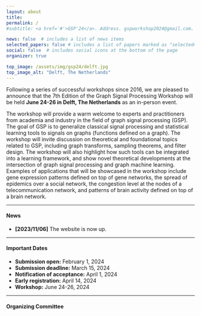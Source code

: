 ```yaml
---
layout: about
title: 
permalink: /
#subtitle: <a href='#'>GSP'24</a>. Address. gspworkshop2024@gmail.com. Moto. Etc.

news: false  # includes a list of news items
selected_papers: false # includes a list of papers marked as "selected={true}"
social: false  # includes social icons at the bottom of the page
organizer: true

top_image: /assets/img/gsp24/delft.jpg
top_image_alt: "Delft, The Netherlands"
---
```


Following a series of successful workshops since 2016, we are pleased to announce that the 7th Edition of the Graph Signal Processing Workshop will be held **June 24-26 in Delft, The Netherlands** as an in-person event.

The workshop will provide a warm welcome to experts and practitioners from academia and industry in the field of graph signal processing (GSP). The goal of GSP is to generalize classical signal processing and statistical learning tools to signals on graphs (functions defined on a graph). The workshop will invite discussion on theoretical and foundational topics related to GSP, including graph transforms, sampling theorems, and filter design. The workshop will also highlight how such tools can be integrated into a learning framework, and show novel theoretical developments at the intersection of graph signal processing and graph machine learning. Examples of applications that will be showcased in the workshop include gene expression patterns defined on top of gene networks, the spread of epidemics over a social network, the congestion level at the nodes of a telecommunication network, and patterns of brain activity defined on top of a brain network.

---
#### News
+ **[2023/11/06]** The website is now up.


---
#### Important Dates
+ **Submission open:** February 1, 2024
+ **Submission deadline:** March 15, 2024
+ **Notification of acceptance:** April 1, 2024
+ **Early registration:** April 14, 2024
+ **Workshop:** June 24-26, 2024


---
#### Organizing Committee
<!---
+ [Geert Leus](https://sps.ewi.tudelft.nl/People/bio.php?id=3)(Delft University of Technology)
+ [Elvin Isufi](https://sites.google.com/site/elvinisufihp/) (Delft University of Technology)
+ [Antonio Marques](https://www.tsc.urjc.es/~amarques/) (King Juan Carlos University)
--->
